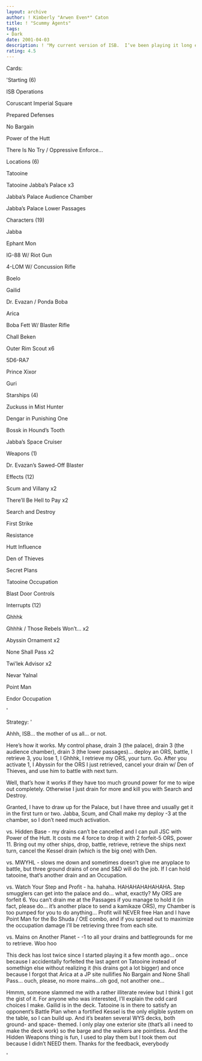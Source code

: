 ```yaml
---
layout: archive
author: ! Kimberly "Arwen Even*" Caton
title: ! "Scummy Agents"
tags:
- Dark
date: 2001-04-03
description: ! "My current version of ISB.  I’ve been playing it long enough, though, that I’ve stopped surprising people, so I may as well post it."
rating: 4.5
---
```

Cards: 

'Starting (6)


ISB Operations

Coruscant Imperial Square

Prepared Defenses

No Bargain

Power of the Hutt

There Is No Try / Oppressive Enforce...


Locations (6)


Tatooine

Tatooine Jabba’s Palace x3

Jabba’s Palace Audience Chamber

Jabba’s Palace Lower Passages


Characters (19)


Jabba

Ephant Mon

IG-88 W/ Riot Gun

4-LOM W/ Concussion Rifle

Boelo

Gailid

Dr. Evazan / Ponda Boba

Arica

Boba Fett W/ Blaster Rifle

Chall Beken

Outer Rim Scout x6

5D6-RA7

Prince Xixor

Guri 


Starships (4)


Zuckuss in Mist Hunter

Dengar in Punishing One

Bossk in Hound’s Tooth

Jabba’s Space Cruiser


Weapons (1)

Dr. Evazan’s Sawed-Off Blaster


Effects (12)


Scum and Villany x2

There’ll Be Hell to Pay x2

Search and Destroy

First Strike

Resistance

Hutt Influence

Den of Thieves

Secret Plans

Tatooine Occupation

Blast Door Controls


Interrupts (12)


Ghhhk

Ghhhk / Those Rebels Won’t... x2

Abyssin Ornament x2

None Shall Pass x2

Twi’lek Advisor x2

Nevar Yalnal

Point Man

Endor Occupation 

'

Strategy: '

Ahhh, ISB... the mother of us all... or not.


Here’s how it works.  My control phase, drain 3 (the palace), drain 3 (the audience chamber), drain 3 (the lower passages)... deploy an ORS, battle, I retrieve 3, you lose 1, I Ghhhk, I retrieve my ORS, your turn.  Go.  After you activate 1, I Abyssin for the ORS I just retrieved, cancel your drain w/ Den of Thieves, and use him to battle with next turn.


Well, that’s how it works if they have too much ground power for me to wipe out completely.  Otherwise I just drain for more and kill you with Search and Destroy.  


Granted, I have to draw up for the Palace, but I have three and usually get it in the first turn or two.  Jabba, Scum, and Chall make my deploy -3 at the chamber, so I don’t need much activation.


vs. Hidden Base - my drains can’t be cancelled and I can pull JSC with Power of the Hutt.  It costs me 4 force to drop it with 2 forfeit-5 ORS, power 11.  Bring out my other ships, drop, battle, retrieve, retrieve the ships next turn, cancel the Kessel drain (which is the big one) with Den.


vs. MWYHL - slows me down and sometimes doesn’t give me anyplace to battle, but three ground drains of one and S&D will do the job.  If I can hold tatooine, that’s another drain and an Occupation.


vs. Watch Your Step and Profit - ha. hahaha. HAHAHAHAHAHAHA.  Step smugglers can get into the palace and do... what, exactly?  My ORS are forfeit 6.  You can’t drain me at the Passages if you manage to hold it (in fact, please do... it’s another place to send a kamikaze ORS), my Chamber is too pumped for you to do anything... Profit will NEVER free Han and I have Point Man for the Bo Shuda / OtE combo, and if you spread out to maximize the occupation damage I’ll be retrieving three from each site.


vs. Mains on Another Planet - -1 to all your drains and battlegrounds for me to retrieve.  Woo hoo


This deck has lost twice since I started playing it a few month ago... once because I accidentally forfeited the last agent on Tatooine instead of somethign else without realizing it (his drains got a lot bigger) and once because I forgot that Arica at a JP site nullifies No Bargain and None Shall Pass... ouch, please, no more mains...oh god, not another one...


Hmmm, someone slammed me with a rather illiterate review but I think I got the gist of it.  For anyone who was interested, I’ll explain the odd card choices I make.  Gailid is in the deck.  Tatooine is in there to satisfy an opponent’s Battle Plan when a fortified Kessel is the only eligible system on the table, so I can build up.  And it’s beaten several WYS decks, both ground- and space- themed.  I only play one exterior site (that’s all i need to make the deck work) so the barge and the walkers are pointless.  And the Hidden Weapons thing is fun, I used to play them but I took them out because I didn’t NEED them.  Thanks for the feedback, everybody

'